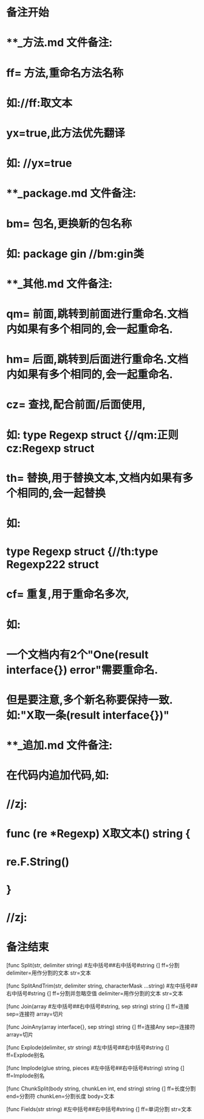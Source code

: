 # 备注开始
# **_方法.md 文件备注:
# ff= 方法,重命名方法名称
# 如://ff:取文本
#
# yx=true,此方法优先翻译
# 如: //yx=true


# **_package.md 文件备注:
# bm= 包名,更换新的包名称 
# 如: package gin //bm:gin类


# **_其他.md 文件备注:
# qm= 前面,跳转到前面进行重命名.文档内如果有多个相同的,会一起重命名.
# hm= 后面,跳转到后面进行重命名.文档内如果有多个相同的,会一起重命名.
# cz= 查找,配合前面/后面使用,
# 如: type Regexp struct {//qm:正则 cz:Regexp struct
#
# th= 替换,用于替换文本,文档内如果有多个相同的,会一起替换
# 如:
# type Regexp struct {//th:type Regexp222 struct
#
# cf= 重复,用于重命名多次,
# 如: 
# 一个文档内有2个"One(result interface{}) error"需要重命名.
# 但是要注意,多个新名称要保持一致. 如:"X取一条(result interface{})"


# **_追加.md 文件备注:
# 在代码内追加代码,如:
# //zj:
# func (re *Regexp) X取文本() string { 
#    re.F.String()
# }
# //zj:
# 备注结束

[func Split(str, delimiter string) #左中括号##右中括号#string {]
ff=分割
delimiter=用作分割的文本
str=文本

[func SplitAndTrim(str, delimiter string, characterMask ...string) #左中括号##右中括号#string {]
ff=分割并忽略空值
delimiter=用作分割的文本
str=文本

[func Join(array #左中括号##右中括号#string, sep string) string {]
ff=连接
sep=连接符
array=切片

[func JoinAny(array interface{}, sep string) string {]
ff=连接Any
sep=连接符
array=切片

[func Explode(delimiter, str string) #左中括号##右中括号#string {]
ff=Explode别名

[func Implode(glue string, pieces #左中括号##右中括号#string) string {]
ff=Implode别名

[func ChunkSplit(body string, chunkLen int, end string) string {]
ff=长度分割
end=分割符
chunkLen=分割长度
body=文本

[func Fields(str string) #左中括号##右中括号#string {]
ff=单词分割
str=文本
